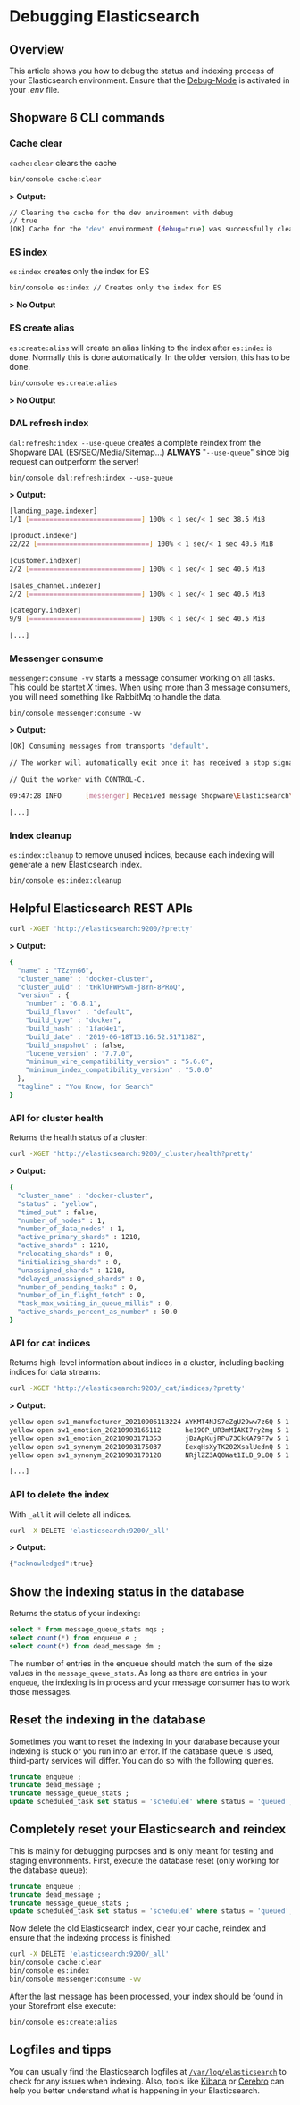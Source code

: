 # Debugging Elasticsearch

## Overview

This article shows you how to debug the status and indexing process of your Elasticsearch environment. Ensure that the [Debug-Mode](./elasticsearch-debugging.md) is activated in your *.env* file.

## Shopware 6 CLI commands

### Cache clear

`cache:clear` clears the cache

```bash
bin/console cache:clear
```

**> Output:**

```bash
// Clearing the cache for the dev environment with debug
// true
​[OK] Cache for the "dev" environment (debug=true) was successfully cleared.
```

### ES index

`es:index` creates only the index for ES

```bash
bin/console es:index // Creates only the index for ES
```

**> No Output**

### ES create alias

`es:create:alias`  will create an alias linking to the index after `es:index` is done. Normally this is done automatically. In the older version, this has to be done.

```bash
bin/console es:create:alias 
```

**> No Output**

### DAL refresh index

`dal:refresh:index --use-queue` creates a complete reindex from the Shopware DAL (ES/SEO/Media/Sitemap...) **ALWAYS** "`--use-queue`" since big request can outperform the server!

```bash​
bin/console dal:refresh:index --use-queue
```

**> Output:**

```bash
[landing_page.indexer]
1/1 [============================] 100% < 1 sec/< 1 sec 38.5 MiB
​
[product.indexer]
22/22 [============================] 100% < 1 sec/< 1 sec 40.5 MiB
​
[customer.indexer]
2/2 [============================] 100% < 1 sec/< 1 sec 40.5 MiB
​
[sales_channel.indexer]
2/2 [============================] 100% < 1 sec/< 1 sec 40.5 MiB
​
[category.indexer]
9/9 [============================] 100% < 1 sec/< 1 sec 40.5 MiB
​
[...]
```

### Messenger consume

`messenger:consume -vv` starts a message consumer working on all tasks. This could be startet *X* times. When using more than 3 message consumers, you will need something like RabbitMq to handle the data.

```bash​
bin/console messenger:consume -vv
```

**> Output:**

```bash
[OK] Consuming messages from transports "default".
​​
// The worker will automatically exit once it has received a stop signal via the messenger:stop-workers command.
​
// Quit the worker with CONTROL-C.
​
09:47:28 INFO      [messenger] Received message Shopware\Elasticsearch\Framework\Indexing\ElasticsearchIndexingMessage ["message" => Shopware\Elasticsearch\Framework\Indexing\ElasticsearchIndexingMessage^ { …},"class" => "Shopware\Elasticsearch\Framework\Indexing\ElasticsearchIndexingMessage"]
​
[...]
```

### Index cleanup

`es:index:cleanup` to remove unused indices, because each indexing will generate a new Elasticsearch index.

```bash​
bin/console es:index:cleanup
```

## Helpful Elasticsearch REST APIs

```bash
curl -XGET 'http://elasticsearch:9200/?pretty'
```

**> Output:**

```bash
{
  "name" : "TZzynG6",
  "cluster_name" : "docker-cluster",
  "cluster_uuid" : "tHklOFWPSwm-j8Yn-8PRoQ",
  "version" : {
    "number" : "6.8.1",
    "build_flavor" : "default",
    "build_type" : "docker",
    "build_hash" : "1fad4e1",
    "build_date" : "2019-06-18T13:16:52.517138Z",
    "build_snapshot" : false,
    "lucene_version" : "7.7.0",
    "minimum_wire_compatibility_version" : "5.6.0",
    "minimum_index_compatibility_version" : "5.0.0"
  },
  "tagline" : "You Know, for Search"
}
```

### API for cluster health

Returns the health status of a cluster:

```bash
curl -XGET 'http://elasticsearch:9200/_cluster/health?pretty'
```

**> Output:**

```bash
{
  "cluster_name" : "docker-cluster",
  "status" : "yellow",
  "timed_out" : false,
  "number_of_nodes" : 1,
  "number_of_data_nodes" : 1,
  "active_primary_shards" : 1210,
  "active_shards" : 1210,
  "relocating_shards" : 0,
  "initializing_shards" : 0,
  "unassigned_shards" : 1210,
  "delayed_unassigned_shards" : 0,
  "number_of_pending_tasks" : 0,
  "number_of_in_flight_fetch" : 0,
  "task_max_waiting_in_queue_millis" : 0,
  "active_shards_percent_as_number" : 50.0
}
```

### API for cat indices

Returns high-level information about indices in a cluster, including backing indices for data streams:​

```bash
curl -XGET 'http://elasticsearch:9200/_cat/indices/?pretty'
```

**> Output:**

```bash
yellow open sw1_manufacturer_20210906113224 AYKMT4NJS7eZgU29ww7z6Q 5 1  3 0  33.2kb  33.2kb
yellow open sw1_emotion_20210903165112      he19OP_UR3mMIAKI7ry2mg 5 1  1 0  11.6kb  11.6kb
yellow open sw1_emotion_20210903171353      jBzApKujRPu73CkKA79F7w 5 1  1 0  11.6kb  11.6kb
yellow open sw1_synonym_20210903175037      EexqHsXyTK202XsalUednQ 5 1  1 0     6kb     6kb
yellow open sw1_synonym_20210903170128      NRjlZZ3AQ0Wat1ILB_9L8Q 5 1  0 0   1.2kb   1.2kb
​
[...]
```

### API to delete the index

With `_all` it will delete all indices.

```bash
curl -X DELETE 'elasticsearch:9200/_all'
```

**> Output:**

```bash
{"acknowledged":true}
```

## Show the indexing status in the database

Returns the status of your indexing:

```sql
select * from message_queue_stats mqs ; 
select count(*) from enqueue e ; 
select count(*) from dead_message dm ; 
```

The number of entries in the enqueue should match the sum of the size values in the `message_queue_stats`. As long as there are entries in your `enqueue`, the indexing is in process and your message consumer has to work those messages.

## Reset the indexing in the database

Sometimes you want to reset the indexing in your database because your indexing is stuck or you run into an error.
If the database queue is used, third-party services will differ. You can do so with the following queries.

```sql
truncate enqueue ; 
truncate dead_message ;
truncate message_queue_stats ;
update scheduled_task set status = 'scheduled' where status = 'queued';
```

## Completely reset your Elasticsearch and reindex

This is mainly for debugging purposes and is only meant for testing and staging environments.
First, execute the database reset (only working for the database queue):

```sql
truncate enqueue ; 
truncate dead_message ;
truncate message_queue_stats ;
update scheduled_task set status = 'scheduled' where status = 'queued';
```

Now delete the old Elasticsearch index, clear your cache, reindex and ensure that the indexing process is finished:

```bash
curl -X DELETE 'elasticsearch:9200/_all'
bin/console cache:clear
bin/console es:index
bin/console messenger:consume -vv
```

After the last message has been processed, your index should be found in your Storefront else execute:

```bash
bin/console es:create:alias
```

## Logfiles and tipps

You can usually find the Elasticsearch logfiles at [`/var/log/elasticsearch`](https://www.elastic.co/guide/en/elasticsearch/reference/master/settings.html#_config_file_format) to check for any issues when indexing.
Also, tools like [Kibana](https://www.elastic.co/what-is/kibana) or [Cerebro](https://wissen.profihost.com/wissen/artikel/cerebro/) can help you better understand what is happening in your Elasticsearch.
